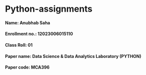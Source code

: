# Python-assignments
#### Name: Anubhab Saha
#### Enrollment no.: 12023006015110
#### Class Roll: 01
#### Paper name: Data Science & Data Analytics Laboratory (PYTHON)
#### Paper code: MCA396
